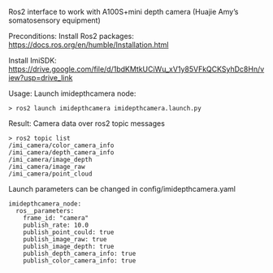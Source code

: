 Ros2 interface to work with A100S+mini depth camera (Huajie Amy’s somatosensory equipment)

Preconditions:
Install Ros2 packages: https://docs.ros.org/en/humble/Installation.html

Install ImiSDK: https://drive.google.com/file/d/1bdKMtkUCiWu_xV1y85VFkQCKSyhDc8Hn/view?usp=drive_link

Usage:
Launch imidepthcamera node:
```
> ros2 launch imidepthcamera imidepthcamera.launch.py
```

Result:
Camera data over ros2 topic messages
```
> ros2 topic list
/imi_camera/color_camera_info
/imi_camera/depth_camera_info
/imi_camera/image_depth
/imi_camera/image_raw
/imi_camera/point_cloud
```

Launch parameters can be changed in config/imidepthcamera.yaml
```
imidepthcamera_node:
  ros__parameters:
    frame_id: "camera"
    publish_rate: 10.0
    publish_point_could: true
    publish_image_raw: true
    publish_image_depth: true
    publish_depth_camera_info: true
    publish_color_camera_info: true
```
